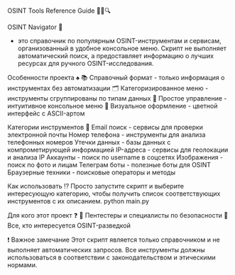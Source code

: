 
OSINT Tools Reference Guide 🕵️‍♂️🔍

OSINT Navigator 🐍
 - это справочник по популярным OSINT-инструментам и сервисам, 
 организованный в удобное консольное меню. Скрипт не выполняет 
 автоматический поиск, а предоставляет информацию о лучших ресурсах для 
 ручного OSINT-исследования.

Особенности проекта ♠️
 📚 Справочный формат - только информация о инструментах без автоматизации
 🗂️ Категоризированное меню - инструменты сгруппированы по типам данных
 🔄 Простое управление - интуитивное консольное меню
 🎨 Визуальное оформление - цветной интерфейс с ASCII-артом
 
Категории инструментов 📸
 Email поиск - сервисы для проверки электронной почты
 Номер телефона - инструменты для анализа телефонных номеров
 Утечки данных - базы данных с компрометирующей информацией
 IP-адреса - сервисы для геолокации и анализа IP
 Аккаунты - поиск по username в соцсетях
 Изображения - поиск по фото и лицам
 Телеграм боты - полезные боты для OSINT
 Браузерные техники - поисковые операторы и методы
 
Как использовать ⁉️
 Просто запустите скрипт и выберите интересующую категорию, чтобы получить список соответствующих инструментов с их описанием.
 python main.py
 
Для кого этот проект ❓
 🔐 Пентестеры и специалисты по безопасности
 🧠 Все, кто интересуется OSINT-разведкой
 
❗ Важное замечание
 Этот скрипт является только справочником и не выполняет автоматических запросов. 
 Все инструменты должны использоваться в соответствии с законодательством и этическими нормами.
